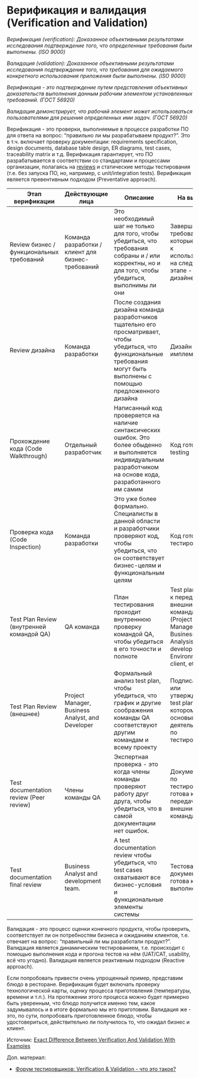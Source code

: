 # Верификация и валидация (Verification and Validation)

_Верификация (verification): Доказанное объективными результатами исследования подтверждение того, что определенные требования были выполнены. (ISO 9000)_

_Валидация (validation): Доказанное объективными результатами исследования подтверждение того, что требования для ожидаемого конкретного использования приложения были выполнены. (ISO 9000)_

_Верификация - это подтверждение путем представления объективных доказательств выполнения данным рабочим элементом установленных требований. (ГОСТ 56920)_

_Валидация демонстрирует, что рабочий элемент может использоваться пользователями для решения определенных ими задач. (ГОСТ 56920)_

Верификация - это проверки, выполняемые в процессе разработки ПО для ответа на вопрос: “правильно ли мы разрабатываем продукт?”. Это в т.ч. включает проверку документации: requirements specification, design documents, database table design, ER diagrams, test cases, traceability matrix и т.д. Верификация гарантирует, что ПО разрабатывается в соответствии со стандартами и процессами организации, полагаясь на [reviews](https://www.softwaretestinghelp.com/test-documentation-reviews/) и статические методы тестирования (т.е. без запуска ПО, но, например, с unit/integration tests). Верификация является превентивным подходом (Preventative approach).

| **Этап верификации**                      | **Действующие лица**                              | **Описание**                                                                                                                                                                  | **На выходе**                                                                                                               |
| ----------------------------------------- | ------------------------------------------------- | ----------------------------------------------------------------------------------------------------------------------------------------------------------------------------- | --------------------------------------------------------------------------------------------------------------------------- |
| Review бизнес / функциональных требований | Команда разработки / клиент для бизнес-требований | Это необходимый шаг не только для того, чтобы убедиться, что требования собраны и / или корректны, но и для того, чтобы убедиться, выполнимы ли они                           | Завершенные требования, которые готовы к использованию на следующем этапе - дизайне                                         |
| Review дизайна                            | Команда разработки                                | После создания дизайна команда разработчиков тщательно его просматривает, чтобы убедиться, что функциональные требования могут быть выполнены с помощью предложенного дизайна | Дизайн готов к имплементации                                                                                                |
| Прохождение кода (Code Walkthrough)       | Отдельный разработчик                             | Написанный код проверяется на наличие синтаксических ошибок. Это более обыденно и выполняется индивидуальным разработчиком на основе кода, разработанного им самим            | Код готов к unit testing                                                                                                    |
| Проверка кода (Code Inspection)           | Команда разработки                                | Это уже более формально. Специалисты в данной области и разработчики проверяют код, чтобы убедиться, что он соответствует бизнес-целям и функциональным целям                 | Код готов к тестированию                                                                                                    |
| Test Plan Review (внутренней командой QA) | QA команда                                        | План тестирования проходит внутреннюю проверку командой QA, чтобы убедиться в его точности и полноте                                                                          | Test plan готов к передаче внешним командам (Project Management, Business Analysis, development, Environment, client, etc.) |
| Test Plan Review (внешнее)                | Project Manager, Business Analyst, and Developer  | Формальный анализ test plan, чтобы убедиться, что график и другие соображения команды QA соответствуют другим командам и всему проекту                                        | Подписанный или утвержденный test plan, на котором будет основываться деятельность по тестированию                          |
| Test documentation review (Peer review)   | Члены команды QA                                  | Экспертная проверка - это когда члены команды проверяют работу друг друга, чтобы убедиться, что в самой документации нет ошибок.                                              | Документация по тестированию готова к передаче внешним командам                                                             |
| Test documentation final review           | Business Analyst and development team.            | A test documentation review чтобы убедиться, что test cases охватывают все бизнес-условия и функциональные элементы системы                                                   | Тестовая документация готова к выполнению                                                                                   |

Валидация - это процесс оценки конечного продукта, чтобы проверить, соответствует ли он потребностям бизнеса и ожиданиям клиентов, т.е. отвечает на вопрос: “правильный ли мы разработали продукт?”. Валидация является динамическим тестированием, т.е. происходит с помощью выполнения кода и прогона тестов на нём (UAT/CAT, usability, всё что угодно). Валидация является реактивным подходом (Reactive approach).

Если попробовать привести очень упрощенный пример, представим блюдо в ресторане. Верификация будет включать проверку технологической карты, оценку процесса приготовления (температуры, времени и т.п.). На протяжении этого процесса можно будет примерно быть уверенным, что блюдо получится именно тем, какое задумывалось и в итоге формально мы его приготовим. Валидация же - это, по сути, попробовать приготовленное блюдо, чтобы удостовериться, действительно ли получилось то, что ожидал бизнес и клиент.

Источник: [Exact Difference Between Verification And Validation With Examples](https://www.softwaretestinghelp.com/what-is-verification-and-validation/)

Доп. материал:

* [Форум тестировщиков: Verification & Validation - что это такое?](https://software-testing.ru/forum/index.php?/topic/979-verification-validation-chto-eto-takoe/)
